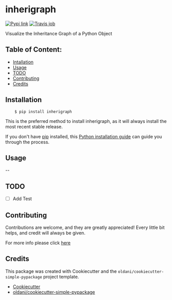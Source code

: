 # inherigraph

[![Pypi link](https://img.shields.io/pypi/v/inherigraph.svg)](https://pypi.python.org/pypi/inherigraph)
[![Travis job](https://img.shields.io/travis/alvaroclementev/inherigraph.svg)](https://travis-ci.org/alvaroclementev/inherigraph)

Visualize the Inheritance Graph of a Python Object

## Table of Content:

- [Intallation](#installation)
- [Usage](#usage)
- [TODO](#todo)
- [Contributing](#contributing)
- [Credits](#credits)

## Installation


```batch
    $ pip install inherigraph
```

This is the preferred method to install inherigraph, as it will always
install the most recent stable release.

If you don't have [pip](https://pip.pypa.io) installed, this 
[Python installation guide](http://docs.python-guide.org/en/latest/starting/installation/) 
can guide you through the process.

## Usage

--


## TODO

- [ ] Add Test


## Contributing

Contributions are welcome, and they are greatly appreciated! Every
little bit helps, and credit will always be given.

For more info please click [here](./CONTRIBUTING.md)


## Credits

This package was created with Cookiecutter and the `oldani/cookiecutter-simple-pypackage` project template.

- [Cookiecutter](https://github.com/audreyr/cookiecutter)
- [oldani/cookiecutter-simple-pypackage](https://github.com/oldani/cookiecutter-simple-pypackage)
